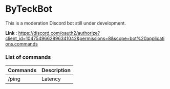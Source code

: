 # ByTeckBot

This is a moderation Discord bot still under development.

**Link** : https://discord.com/oauth2/authorize?client_id=1047549662896341042&permissions=8&scope=bot%20applications.commands

### List of commands

| Commands    | Description |
| ----------- | ----------- |
| /ping       | Latency     |

